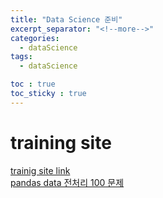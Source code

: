 ```yaml
---
title: "Data Science 준비"
excerpt_separator: "<!--more-->"
categories:
  - dataScience
tags:
  - dataScience

toc : true
toc_sticky : true
---
```


# training site    
[trainig site link](https://www.datamanim.com/intro.html)    
[pandas data 전처리 100 문제](https://www.datamanim.com/dataset/99_pandas/pandasMain.html)

